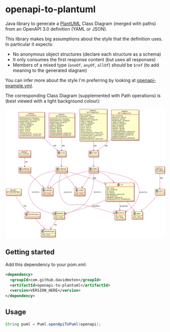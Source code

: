 # openapi-to-plantuml
Java library to generate a [PlantUML](https://plantuml.com) Class Diagram (merged with paths) from an OpenAPI 3.0 definition (YAML or JSON).

This library makes big assumptions about the style that the definition uses. In particular it expects:

* No anonymous object structures (declare each structure as a schema)
* It only consumes the first response content (but uses all responses) 
* Members of a mixed type (`oneOf`, `anyOf`, `allOf`) should be `$ref` (to add meaning to the generated diagram)

You can infer more about the style I'm preferring by looking at [openapi-example.yml](src/test/resources/openapi-example.yml). 

The corresponding Class Diagram (supplemented with Path operations) is (best viewed with a light background colour):

<img style="background-color:white" src="src/docs/openapi-example.svg"/>

## Getting started
Add this dependency to your pom.xml:

```xml
<dependency>
  <groupId>com.github.davidmoten</groupId>
  <artifactId>openapi-to-plantuml</artifactId>
  <version>VERSION_HERE</version>
</dependency>
```

## Usage

```java
String puml = Puml.openApiToPuml(openapi);
```



